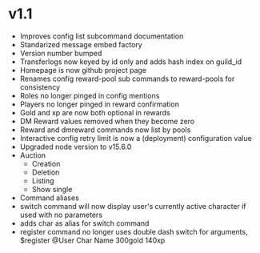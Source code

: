 v1.1
====
- Improves config list subcommand documentation
- Standarized message embed factory
- Version number bumped
- Transferlogs now keyed by id only and adds hash index on guild_id
- Homepage is now github project page
- Renames config reward-pool sub commands to reward-pools for consistency
- Roles no longer pinged in config mentions
- Players no longer pinged in reward confirmation
- Gold and xp are now both optional in rewards
- DM Reward values removed when they become zero
- Reward and dmreward commands now list by pools
- Interactive config retry limit is now a (deployment) configuration value
- Upgraded node version to v15.6.0
- Auction
    - Creation
    - Deletion
    - Listing
    - Show single
- Command aliases
- switch command will now display user's currently active character if used with no parameters
- adds char as alias for switch command
- register command no longer uses double dash switch for arguments, $register @User Char Name 300gold 140xp